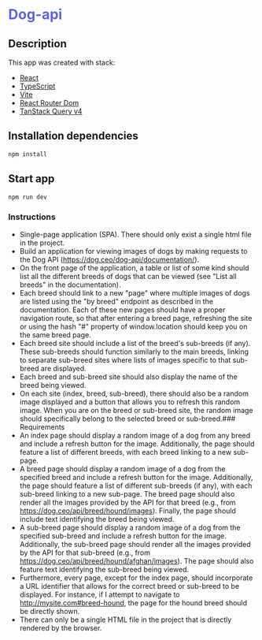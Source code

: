 <h1 style="color: #6565d2">Dog-api</h1> 

## Description
This app was created with stack:
* [React](https://reactjs.org/)
* [TypeScript](https://www.typescriptlang.org/)
* [Vite](https://vitejs.dev/)
* [React Router Dom](https://reactrouter.com/web/guides/quick-start)
* [TanStack Query v4](https://tanstack.com/query/v4/) 

## Installation dependencies
```bash
npm install
```
## Start app
```bash
npm run dev
```


### Instructions
* Single-page application (SPA). There should only exist a single html file in the project.
* Build an application for viewing images of dogs by making requests to the Dog API (https://dog.ceo/dog-api/documentation/).
* On the front page of the application, a table or list of some kind should list all the different breeds of dogs that can be
  viewed (see "List all breeds" in the documentation).
* Each breed should link to a new "page" where multiple images of dogs are listed using the "by breed" endpoint as described in the documentation. Each of these new pages should have a proper navigation route, so that after entering a breed page, refreshing the site or using the hash "#" property of window.location should keep you on the same breed page.
* Each breed site should include a list of the breed's sub-breeds (if any). These sub-breeds should function similarly to the main breeds, linking to separate sub-breed sites where lists of images specific to that sub-breed are displayed.
* Each breed and sub-breed site should also display the name of the breed being viewed.
* On each site (index, breed, sub-breed), there should also be a random image displayed and a button that allows you to refresh this random image. When you are on the breed or sub-breed site, the random image should specifically belong to the selected breed or sub-breed.### Requirements
* An index page should display a random image of a dog from any breed and include a refresh button for the image. Additionally, the page should feature a list of different breeds, with each breed linking to a new sub-page.
* A breed page should display a random image of a dog from the specified breed and include a refresh button for the image. Additionally, the page should feature a list of different sub-breeds (if any), with each sub-breed linking to a new sub-page. The breed page should also render all the images provided by the API for that breed (e.g., from https://dog.ceo/api/breed/hound/images). Finally, the page should include text identifying the breed being viewed.
* A sub-breed page should display a random image of a dog from the specified sub-breed and include a refresh button for the image. Additionally, the sub-breed page should render all the images provided by the API for that sub-breed (e.g., from https://dog.ceo/api/breed/hound/afghan/images). The page should also feature text identifying the sub-breed being viewed.
* Furthermore, every page, except for the index page, should incorporate a URL identifier that allows for the correct breed or sub-breed to be displayed. For instance, if I attempt to navigate to http://mysite.com#breed-hound, the page for the hound breed should be directly shown.
* There can only be a single HTML file in the project that is directly rendered by the browser.


